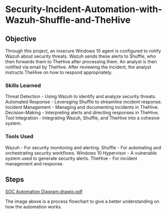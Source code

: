 # Security-Incident-Automation-with-Wazuh-Shuffle-and-TheHive

## Objective
Through this project, an insecure Windows 10 agent is configured to notify Wazuh about security threats. Wazuh sends these alerts to Shuffle, who then forwards them to TheHive after processing them. An analyst is then notified via email by TheHive. After reviewing the incident, the analyst instructs TheHive on how to respond appropriately.

### Skills Learned
Threat Detection - Using Wazuh to identify and analyze security threats.
Automated Response - Leveraging Shuffle to streamline incident response.
Incident Management - Managing and documenting incidents in TheHive.
Decision-Making - Interpreting alerts and directing responses in TheHive.
Tool Integration - Integrating Wazuh, Shuffle, and TheHive into a cohesive system.

### Tools Used
Wazuh - For security monitoring and alerting.
Shuffle - For automating and orchestrating security workflows.
Windows 10 Hypervisor - A vulnerable system used to generate security alerts.
TheHive - For incident management and response.


## Steps
[SOC Automation Diagram.drawio.pdf](https://github.com/user-attachments/files/16798453/SOC.Automation.Diagram.drawio.pdf)

The image above is a process flowchart to give a better understanding on how the automation works.
